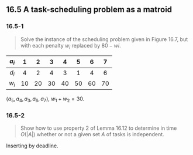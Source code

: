 ## 16.5 A task-scheduling problem as a matroid

### 16.5-1

> Solve the instance of the scheduling problem given in Figure 16.7, but with each penalty $w_i$ replaced by $80 - wi$.

| $a_i$ |  1 |  2 |  3 |  4 |  5 |  6 |  7 |
|:--:|:--:|:--:|:--:|:--:|:--:|:--:|:--:|
| $d_i$ |  4 |  2 |  4 |  3 |  1 |  4 |  6 |
| $w_i$ | 10 | 20 | 30 | 40 | 50 | 60 | 70 |

$\langle a_5, a_4, a_3, a_6, a_7 \rangle$, $w_1 + w_2 = 30$.

### 16.5-2

> Show how to use property 2 of Lemma 16.12 to determine in time $O(|A|)$ whether or not a given set $A$ of tasks is independent.

Inserting by deadline.
